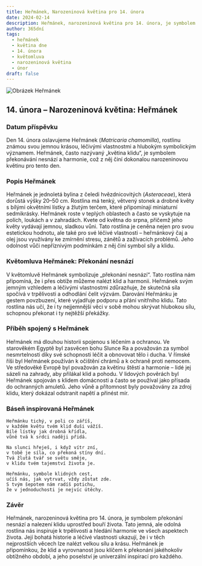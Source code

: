 ```yaml
---
title: Heřmánek, Narozeninová květina pro 14. února
date: 2024-02-14
description: Heřmánek, narozeninová květina pro 14. února, je symbolem Překonání nesnází. Objevte její jedinečný význam, fascinující příběhy a poezii, která oslavuje její krásu.
author: 365dní
tags:
  - heřmánek
  - květina dne
  - 14. února
  - květomluva
  - narozeninová květina
  - únor
draft: false
---
```


![Obrázek Heřmánek](https://cdn.pixabay.com/photo/2018/06/29/22/51/chamomile-3506765_1280.jpg#center)


## 14. února – Narozeninová květina: Heřmánek

### Datum příspěvku

Den 14. února oslavujeme Heřmánek (_Matricaria chamomilla_), rostlinu známou svou jemnou krásou, léčivými vlastnostmi a hlubokým symbolickým významem. Heřmánek, často nazývaný „květina klidu“, je symbolem překonávání nesnází a harmonie, což z něj činí dokonalou narozeninovou květinu pro tento den.

### Popis Heřmánek

Heřmánek je jednoletá bylina z čeledi hvězdnicovitých (_Asteraceae_), která dorůstá výšky 20–50 cm. Rostlina má tenký, větvený stonek a drobné květy s bílými okvětními lístky a žlutým terčem, které připomínají miniaturní sedmikrásky. Heřmánek roste v teplých oblastech a často se vyskytuje na polích, loukách a v zahradách. Kvete od května do srpna, přičemž jeho květy vydávají jemnou, sladkou vůni. Tato rostlina je ceněna nejen pro svou estetickou hodnotu, ale také pro své léčivé vlastnosti – heřmánkový čaj a olej jsou využívány ke zmírnění stresu, zánětů a zažívacích problémů. Jeho odolnost vůči nepříznivým podmínkám z něj činí symbol síly a klidu.

### Květomluva Heřmánek: Překonání nesnází

V květomluvě Heřmánek symbolizuje „překonání nesnází“. Tato rostlina nám připomíná, že i přes obtíže můžeme nalézt klid a harmonii. Heřmánek svým jemným vzhledem a léčivými vlastnostmi zdůrazňuje, že skutečná síla spočívá v trpělivosti a odhodlání čelit výzvám. Darování Heřmánku je gestem povzbuzení, které vyjadřuje podporu a přání vnitřního klidu. Tato rostlina nás učí, že i ty nejjemnější věci v sobě mohou skrývat hlubokou sílu, schopnou překonat i ty nejtěžší překážky.

### Příběh spojený s Heřmánek

Heřmánek má dlouhou historii spojenou s léčením a ochranou. Ve starověkém Egyptě byl zasvěcen bohu Slunce Ra a považován za symbol nesmrtelnosti díky své schopnosti léčit a obnovovat tělo i ducha. V římské říši byl Heřmánek používán k očištění chrámů a k ochraně proti nemocem. Ve středověké Evropě byl považován za květinu štěstí a harmonie – lidé jej sázeli na zahrady, aby přilákal klid a pohodu. V lidových pověrách byl Heřmánek spojován s klidem domácnosti a často se používal jako přísada do ochranných amuletů. Jeho vůně a přítomnost byly považovány za zdroj klidu, který dokázal odstranit napětí a přinést mír.

### Báseň inspirovaná Heřmánek

```
Heřmánku tichý, v poli co záříš,  
v každém květu tvém klid duši vážíš.  
Bílé lístky jak drobná křídla,  
vůně tvá k srdci naději přidá.

Na slunci hřeješ, i když vítr zní,  
v tobě je síla, co překoná stíny dní.  
Tvá žlutá tvář se světu směje,  
v klidu tvém tajemství života je.

Heřmánku, symbole klidných cest,  
učíš nás, jak vytrvat, vždy zůstat zde.  
S tvým šepotem nám radíš potichu,  
že v jednoduchosti je nejvíc útěchy.
```

### Závěr

Heřmánek, narozeninová květina pro 14. února, je symbolem překonání nesnází a nalezení klidu uprostřed bouří života. Tato jemná, ale odolná rostlina nás inspiruje k trpělivosti a hledání harmonie ve všech aspektech života. Její bohatá historie a léčivé vlastnosti ukazují, že i v těch nejprostších věcech lze nalézt velkou sílu a krásu. Heřmánek je připomínkou, že klid a vyrovnanost jsou klíčem k překonání jakéhokoliv obtížného období, a jeho poselství je univerzální inspirací pro každého.